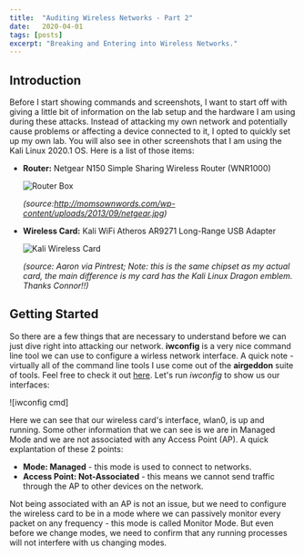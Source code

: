 ```yaml
---
title:  "Auditing Wireless Networks - Part 2"
date:   2020-04-01
tags: [posts]
excerpt: "Breaking and Entering into Wireless Networks."
---
```

## Introduction
Before I start showing commands and screenshots, I want to start off with giving a little bit of information on the lab setup and the hardware I am using during these attacks. Instead of attacking my own network and potentially cause problems or affecting a device connected to it, I opted to quickly set up my own lab. You will also see in other screenshots that I am using the Kali Linux 2020.1 OS. Here is a list of those items:
  - __Router:__ Netgear N150 Simple Sharing Wireless Router (WNR1000)
  
    ![Router Box](http://momsownwords.com/wp-content/uploads/2013/09/netgear.jpg)
    
    _(source:http://momsownwords.com/wp-content/uploads/2013/09/netgear.jpg)_
    
    
  - __Wireless Card:__ Kali WiFi Atheros AR9271 Long-Range USB Adapter
    
    ![Kali Wireless Card](https://i.pinimg.com/originals/42/d5/bb/42d5bbf5b23d4ab1fe43aecae9c750d8.jpg)
    
    _(source: Aaron via Pintrest; Note: this is the same chipset as my actual card, the main difference is my card has the Kali Linux Dragon emblem. Thanks Connor!!)_
    
## Getting Started
So there are a few things that are necessary to understand before we can just dive right into attacking our network. __iwconfig__ is a very nice command line tool we can use to configure a wirless network interface. A quick note - virtually all of the command line tools I use come out of the __airgeddon__ suite of tools. Feel free to check it out [here](https://en.kali.tools/?p=249). Let's run _iwconfig_ to show us our interfaces:

![iwconfig cmd]

Here we can see that our wireless card's interface, wlan0, is up and running. Some other information that we can see is we are in Managed Mode and we are not associated with any Access Point (AP). A quick explantation of these 2 points:
  - __Mode: Managed__ - this mode is used to connect to networks.
  - __Access Point: Not-Associated__ - this means we cannot send traffic through the AP to other devices on the network. 

Not being associated with an AP is not an issue, but we need to configure the wireless card to be in a mode where we can passively monitor every packet on any frequency - this mode is called Monitor Mode. But even before we change modes, we need to confirm that any running processes will not interfere with us changing modes. 
